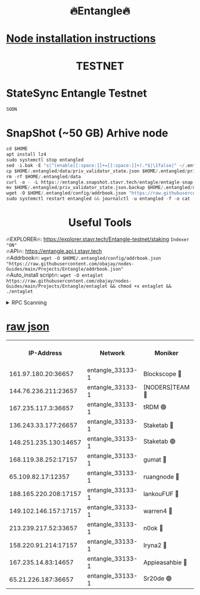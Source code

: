 <h1 align="center"> 🔥Entangle🔥</h1>

[Node installation instructions](https://github.com/obajay/nodes-Guides/tree/main/Projects/Entangle)
=

<h1 align="center"> TESTNET</h1>

# StateSync Entangle Testnet
```python
SOON
```
# SnapShot (~50 GB) Arhive node
```python
cd $HOME
apt install lz4
sudo systemctl stop entangled
sed -i.bak -E "s|^(enable[[:space:]]+=[[:space:]]+).*$|\1false|" ~/.entangled/config/config.toml
cp $HOME/.entangled/data/priv_validator_state.json $HOME/.entangled/priv_validator_state.json.backup
rm -rf $HOME/.entangled/data
curl -o - -L https://entangle.snapshot.stavr.tech/entagle/entagle-snap.tar.lz4 | lz4 -c -d - | tar -x -C $HOME/.entangled --strip-components 2
mv $HOME/.entangled/priv_validator_state.json.backup $HOME/.entangled/data/priv_validator_state.json
wget -O $HOME/.entangled/config/addrbook.json "https://raw.githubusercontent.com/obajay/nodes-Guides/main/Projects/Entangle/addrbook.json"
sudo systemctl restart entangled && journalctl -u entangled -f -o cat
```
 <h1 align="center"> Useful Tools</h1>
 
🔥EXPLORER🔥: https://explorer.stavr.tech/Entangle-testnet/staking        `Indexer "ON"` \
🔥API🔥:      https://entangle.api.t.stavr.tech \
🔥Addrbook🔥: ```wget -O $HOME/.entangled/config/addrbook.json "https://raw.githubusercontent.com/obajay/nodes-Guides/main/Projects/Entangle/addrbook.json"``` \
🔥Auto_install script🔥:  `wget -O entaglet https://raw.githubusercontent.com/obajay/nodes-Guides/main/Projects/Entangle/entaglet && chmod +x entaglet && ./entaglet`


<details>
<summary>RPC Scanning</summary>

<h2 align="center"> We scan nodes in real time every 4 hours. And we provide the final result of RPC endpoints.
We cannot influence the operation of these nodes in any way. </h2>


```python
If Voting Power is higher than 0 --> then the Node is a validator of the network and may be subject to attack and be a potential threat to the chain.
```
```python
We marked such validators with a red symbol
```

</details>

[raw json](https://rpc-check.entangt.stavr.tech/entangt/rpc-entangt-result.json)
=


<table><tr><th>IP-Address</th><th>Network</th><th>Moniker</th><th>Latest Block Height</th><th>Earliest Block Height</th><th>Catching Up</th><th>Tx Index</th><th>Voting Power</th><th>Scan Time</th></tr><tr><td>161.97.180.20:36657</td><td>entangle_33133-1</td><td>Blockscope 🔴</td><td>2101693</td><td>1</td><td>False</td><td>off</td><td>281979165141518</td><td>2024-02-09T11:19:27.165831055UTC</td></tr><tr><td>144.76.236.211:23657</td><td>entangle_33133-1</td><td>[NODERS]TEAM 🔴</td><td>2101697</td><td>1</td><td>False</td><td>off</td><td>27053853488478805</td><td>2024-02-09T11:19:43.100759876UTC</td></tr><tr><td>167.235.117.3:36657</td><td>entangle_33133-1</td><td>tRDM 🟢</td><td>2101700</td><td>1</td><td>False</td><td>on</td><td>0</td><td>2024-02-09T11:19:55.251186141UTC</td></tr><tr><td>136.243.33.177:26657</td><td>entangle_33133-1</td><td>Staketab 🔴</td><td>2101697</td><td>660001</td><td>False</td><td>on</td><td>130422048785292</td><td>2024-02-09T11:19:43.473256086UTC</td></tr><tr><td>148.251.235.130:14657</td><td>entangle_33133-1</td><td>Staketab 🟢</td><td>2101693</td><td>660801</td><td>False</td><td>on</td><td>0</td><td>2024-02-09T11:19:24.438352900UTC</td></tr><tr><td>168.119.38.252:17157</td><td>entangle_33133-1</td><td>gumat 🔴</td><td>2101694</td><td>962001</td><td>False</td><td>on</td><td>324639649191862</td><td>2024-02-09T11:19:33.968744416UTC</td></tr><tr><td>65.109.82.17:12357</td><td>entangle_33133-1</td><td>ruangnode 🔴</td><td>2101693</td><td>1312001</td><td>False</td><td>off</td><td>477528492116044</td><td>2024-02-09T11:19:27.572258674UTC</td></tr><tr><td>188.165.220.208:17157</td><td>entangle_33133-1</td><td>lankouFUF 🔴</td><td>2101694</td><td>1910001</td><td>False</td><td>off</td><td>304983986026731</td><td>2024-02-09T11:19:34.264731519UTC</td></tr><tr><td>149.102.146.157:17157</td><td>entangle_33133-1</td><td>warren4 🔴</td><td>2101697</td><td>1958001</td><td>False</td><td>on</td><td>479291340457090</td><td>2024-02-09T11:19:42.842062599UTC</td></tr><tr><td>213.239.217.52:33657</td><td>entangle_33133-1</td><td>n0ok 🔴</td><td>2101699</td><td>2001699</td><td>False</td><td>off</td><td>46579032731952679</td><td>2024-02-09T11:19:47.867424831UTC</td></tr><tr><td>158.220.91.214:17157</td><td>entangle_33133-1</td><td>Iryna2 🔴</td><td>2101699</td><td>2042001</td><td>False</td><td>on</td><td>312798545510846</td><td>2024-02-09T11:19:50.305662513UTC</td></tr><tr><td>167.235.14.83:14657</td><td>entangle_33133-1</td><td>Appieasahbie 🔴</td><td>2101700</td><td>2042001</td><td>False</td><td>on</td><td>43245397797847322</td><td>2024-02-09T11:19:54.785014606UTC</td></tr><tr><td>65.21.226.187:36657</td><td>entangle_33133-1</td><td>Sr20de 🟢</td><td>2101693</td><td>2049001</td><td>False</td><td>off</td><td>0</td><td>2024-02-09T11:19:24.826760042UTC</td></tr></table>
